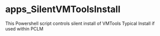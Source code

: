 # apps_SilentVMToolsInstall
 This Powershell script controls silent install of VMTools Typical Install if used within PCLM
